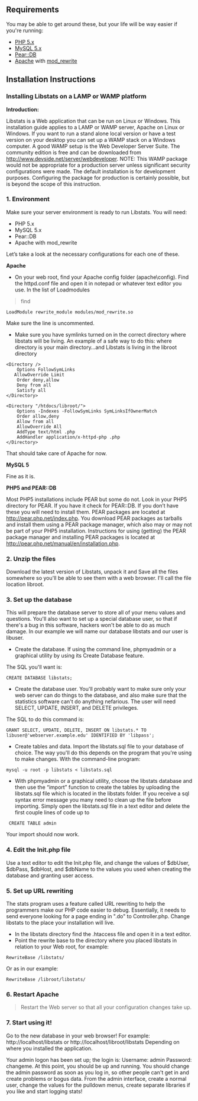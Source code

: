 ## Requirements ##

You may be able to get around these, but your life will be way easier if you're running:
  * [PHP 5.x](http://www.php.net/)
  * [MySQL 5.x](http://www.mysql.org/downloads/mysql/5.0.html#downloads)
  * [Pear::DB](http://pear.php.net/package/DB)
  * [Apache](http://httpd.apache.org/) with [mod\_rewrite](http://httpd.apache.org/docs/2.0/mod/mod_rewrite.html)

## Installation Instructions ##
### Installing Libstats on a LAMP or WAMP platform ###
**Introduction:**

Libstats is a Web application that can be run on Linux or Windows. This installation guide applies to a LAMP or WAMP server, Apache on Linux or Windows. If you want to run a stand alone local version or have a test version on your desktop you can set up a WAMP stack on a Windows computer. A good WAMP setup is the Web Developer Server Suite. The community edition is free and can be downloaded from http://www.devside.net/server/webdeveloper. NOTE: This WAMP package would not be appropriate for a production server unless significant security configurations were made. The default installation is for development
purposes. Configuring the package for production is certainly possible, but is beyond the scope of this instruction.

### 1. Environment ###
Make sure your server environment is ready to run Libstats. You will need:

  * PHP 5.x
  * MySQL 5.x
  * Pear::DB
  * Apache with mod\_rewrite

Let’s take a look at the necessary configurations for each one of these.

**Apache**

  * On your web root, find your Apache config folder (apache\config). Find the httpd.conf file and open it in notepad or whatever text editor you use. In the list of Loadmodules
> find
```
LoadModule rewrite_module modules/mod_rewrite.so
```
Make sure the line is uncommented.

  * Make sure you have symlinks turned on in the correct directory where libstats will be living. An example of a safe way to do this: where directory is your main directory…and Libstats is living in the libroot directory
```
<Directory />
    Options FollowSymLinks
   AllowOverride Limit
    Order deny,allow
    Deny from all
    Satisfy all
</Directory>

<Directory "/htdocs/libroot/">
    Options -Indexes -FollowSymLinks SymLinksIfOwnerMatch 
    Order allow,deny
    Allow from all
    AllowOverride All
    AddType text/html .php
    AddHandler application/x-httpd-php .php
</Directory>
```
That should take care of Apache for now.

**MySQL 5**

Fine as it is.

**PHP5 and PEAR::DB**

Most PHP5 installations include PEAR but some do not. Look in your PHP5 directory for PEAR. If you have it check for PEAR::DB. If you don’t have these you will need to install them. PEAR packages are located at http://pear.php.net/index.php. You download PEAR packages as tarballs and install them using a PEAR package manager, which also may or may not be part of your PHP5 installation.  Instructions for using (getting) the PEAR package manager and installing PEAR packages is located at http://pear.php.net/manual/en/installation.php.

### 2. Unzip the files ###

Download the latest version of Libstats, unpack it and Save all the files somewhere so you'll be able to see them with a web browser. I'll call the file location libroot.

### 3. Set up the database ###

This will prepare the database server to store all of your menu values and questions. You'll also want to set up a special database user, so that if there's a bug in this software, hackers won't be able to do as much damage. In our example we will name our database libstats and our user is libuser.

  * Create the database.
If  using the command line, phpmyadmin or a graphical utility by using its Create Database feature.

The SQL you'll want is:
```
CREATE DATABASE libstats;
```

  * Create the database user.
You'll probably want to make sure only your web server can do things to the database, and also make sure that the statistics software can't do anything nefarious. The user will need SELECT, UPDATE, INSERT, and DELETE privileges.

The SQL to do this command is:
```
GRANT SELECT, UPDATE, DELETE, INSERT ON libstats.* TO libuser@'webserver.example.edu' IDENTIFIED BY 'libpass';
```

  * Create tables and data.
Import the libstats.sql file to your database of choice. The way you'll do this depends on the program that you're using to make changes. With the command-line program:
```
mysql -u root -p libstats < libstats.sql
```

  * With phpmyadmin or a graphical utility, choose the libstats database and then use the “import” function to create the tables by uploading the libstats.sql file which is located in the libstats folder. If you receive a sql syntax error message you many need to clean up the file before importing. Simply open the libstats.sql file in a text editor and delete the first couple lines of code up to
```
 CREATE TABLE admin
```

Your import should now work.

### 4. Edit the Init.php file ###
Use a text editor to edit the Init.php file, and change the values of $dbUser, $dbPass, $dbHost, and $dbName to the values you used when creating the database and granting user access.

### 5. Set up URL rewriting ###
The stats program uses a feature called URL rewriting to help the programmers make our PHP code easier to debug. Essentially, it needs to send everyone looking for a page ending in ".do" to Controller.php. Change libstats to the place your installation will live.

  * In the libstats directory find the .htaccess file and open it in a text editor.
  * Point the rewrite base to the directory where you placed libstats in relation to your Web root, for example:
```
RewriteBase /libstats/
```

Or as in our example:
```
RewriteBase /libroot/libstats/
```

### 6. Restart Apache ###
> Restart the Web server so that all your configuration changes take up.

### 7. Start using it! ###
Go to the new database in your web browser! For example: http://localhost/libstats or http://localhost/libroot/libstats
Depending on where you installed the application.

Your admin logon has been set up; the login is: Username: admin Password: changeme.
At this point, you should be up and running. You should change the admin password as soon as you log in, so other people can't get in and create problems or bogus data. From the admin interface, create a normal user, change the values for the pulldown menus, create separate libraries if you like and start logging stats!









